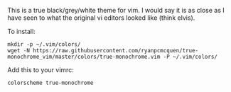 This is a true black/grey/white theme for vim. I would say it is as close as I have seen to what the original vi editors looked like (think elvis).

To install:

    mkdir -p ~/.vim/colors/
    wget -N https://raw.githubusercontent.com/ryanpcmcquen/true-monochrome_vim/master/colors/true-monochrome.vim -P ~/.vim/colors/

Add this to your vimrc:

    colorscheme true-monochrome
